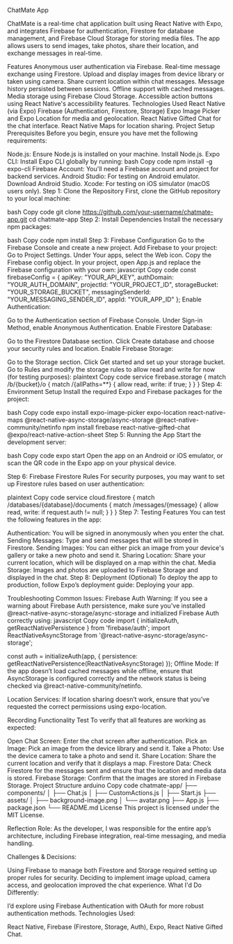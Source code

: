 ChatMate App

ChatMate is a real-time chat application built using React Native with Expo, and integrates Firebase for authentication, Firestore for database management, and Firebase Cloud Storage for storing media files. The app allows users to send images, take photos, share their location, and exchange messages in real-time.

Features
Anonymous user authentication via Firebase.
Real-time message exchange using Firestore.
Upload and display images from device library or taken using camera.
Share current location within chat messages.
Message history persisted between sessions.
Offline support with cached messages.
Media storage using Firebase Cloud Storage.
Accessible action buttons using React Native's accessibility features.
Technologies Used
React Native (via Expo)
Firebase (Authentication, Firestore, Storage)
Expo Image Picker and Expo Location for media and geolocation.
React Native Gifted Chat for the chat interface.
React Native Maps for location sharing.
Project Setup
Prerequisites
Before you begin, ensure you have met the following requirements:

Node.js: Ensure Node.js is installed on your machine. Install Node.js.
Expo CLI: Install Expo CLI globally by running:
bash
Copy code
npm install -g expo-cli
Firebase Account: You'll need a Firebase account and project for backend services.
Android Studio: For testing on Android emulator. Download Android Studio.
Xcode: For testing on iOS simulator (macOS users only).
Step 1: Clone the Repository
First, clone the GitHub repository to your local machine:

bash
Copy code
git clone https://github.com/your-username/chatmate-app.git
cd chatmate-app
Step 2: Install Dependencies
Install the necessary npm packages:

bash
Copy code
npm install
Step 3: Firebase Configuration
Go to the Firebase Console and create a new project.
Add Firebase to your project:
Go to Project Settings.
Under Your apps, select the Web icon.
Copy the Firebase config object.
In your project, open App.js and replace the Firebase configuration with your own:
javascript
Copy code
const firebaseConfig = {
  apiKey: "YOUR_API_KEY",
  authDomain: "YOUR_AUTH_DOMAIN",
  projectId: "YOUR_PROJECT_ID",
  storageBucket: "YOUR_STORAGE_BUCKET",
  messagingSenderId: "YOUR_MESSAGING_SENDER_ID",
  appId: "YOUR_APP_ID"
};
Enable Authentication:

Go to the Authentication section of Firebase Console.
Under Sign-in Method, enable Anonymous Authentication.
Enable Firestore Database:

Go to the Firestore Database section.
Click Create database and choose your security rules and location.
Enable Firebase Storage:

Go to the Storage section.
Click Get started and set up your storage bucket.
Go to Rules and modify the storage rules to allow read and write for now (for testing purposes):
plaintext
Copy code
service firebase.storage {
  match /b/{bucket}/o {
    match /{allPaths=**} {
      allow read, write: if true;
    }
  }
}
Step 4: Environment Setup
Install the required Expo and Firebase packages for the project:

bash
Copy code
expo install expo-image-picker expo-location react-native-maps @react-native-async-storage/async-storage @react-native-community/netinfo
npm install firebase react-native-gifted-chat @expo/react-native-action-sheet
Step 5: Running the App
Start the development server:

bash
Copy code
expo start
Open the app on an Android or iOS emulator, or scan the QR code in the Expo app on your physical device.

Step 6: Firebase Firestore Rules
For security purposes, you may want to set up Firestore rules based on user authentication:

plaintext
Copy code
service cloud.firestore {
  match /databases/{database}/documents {
    match /messages/{message} {
      allow read, write: if request.auth != null;
    }
  }
}
Step 7: Testing Features
You can test the following features in the app:

Authentication: You will be signed in anonymously when you enter the chat.
Sending Messages: Type and send messages that will be stored in Firestore.
Sending Images: You can either pick an image from your device's gallery or take a new photo and send it.
Sharing Location: Share your current location, which will be displayed on a map within the chat.
Media Storage: Images and photos are uploaded to Firebase Storage and displayed in the chat.
Step 8: Deployment (Optional)
To deploy the app to production, follow Expo’s deployment guide: Deploying your app.

Troubleshooting
Common Issues:
Firebase Auth Warning: If you see a warning about Firebase Auth persistence, make sure you've installed @react-native-async-storage/async-storage and initialized Firebase Auth correctly using:
javascript
Copy code
import { initializeAuth, getReactNativePersistence } from 'firebase/auth';
import ReactNativeAsyncStorage from '@react-native-async-storage/async-storage';

const auth = initializeAuth(app, {
  persistence: getReactNativePersistence(ReactNativeAsyncStorage)
});
Offline Mode: If the app doesn’t load cached messages while offline, ensure that AsyncStorage is configured correctly and the network status is being checked via @react-native-community/netinfo.

Location Services: If location sharing doesn’t work, ensure that you’ve requested the correct permissions using expo-location.

Recording Functionality Test
To verify that all features are working as expected:

Open Chat Screen: Enter the chat screen after authentication.
Pick an Image: Pick an image from the device library and send it.
Take a Photo: Use the device camera to take a photo and send it.
Share Location: Share the current location and verify that it displays a map.
Firestore Data: Check Firestore for the messages sent and ensure that the location and media data is stored.
Firebase Storage: Confirm that the images are stored in Firebase Storage.
Project Structure
arduino
Copy code
chatmate-app/
├── components/
│   ├── Chat.js
│   ├── CustomActions.js
│   ├── Start.js
├── assets/
│   ├── background-image.png
│   └── avatar.png
├── App.js
├── package.json
└── README.md
License
This project is licensed under the MIT License.

Reflection
Role: As the developer, I was responsible for the entire app’s architecture, including Firebase integration, real-time messaging, and media handling.

Challenges & Decisions:

Using Firebase to manage both Firestore and Storage required setting up proper rules for security.
Deciding to implement image upload, camera access, and geolocation improved the chat experience.
What I'd Do Differently:

I’d explore using Firebase Authentication with OAuth for more robust authentication methods.
Technologies Used:

React Native, Firebase (Firestore, Storage, Auth), Expo, React Native Gifted Chat.
